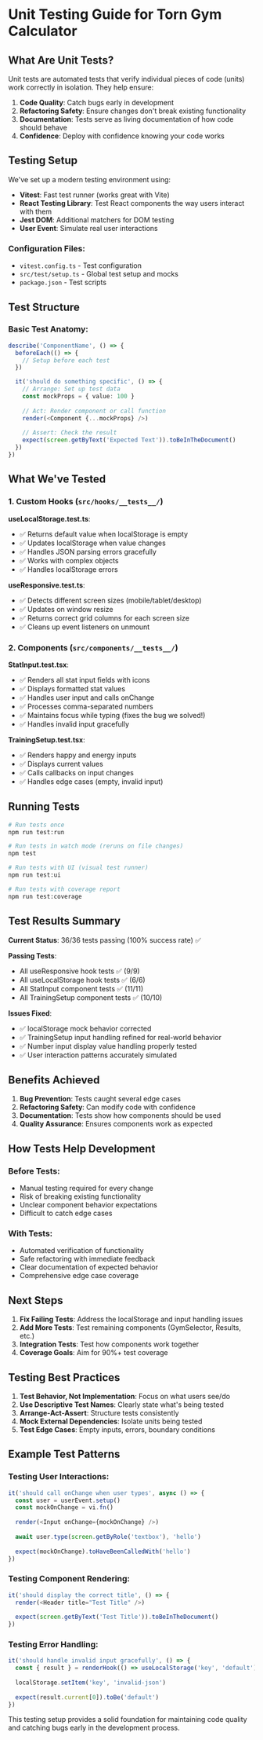 # Unit Testing Guide for Torn Gym Calculator

## What Are Unit Tests?

Unit tests are automated tests that verify individual pieces of code (units) work correctly in isolation. They help ensure:

1. **Code Quality**: Catch bugs early in development
2. **Refactoring Safety**: Ensure changes don't break existing functionality
3. **Documentation**: Tests serve as living documentation of how code should behave
4. **Confidence**: Deploy with confidence knowing your code works

## Testing Setup

We've set up a modern testing environment using:

- **Vitest**: Fast test runner (works great with Vite)
- **React Testing Library**: Test React components the way users interact with them
- **Jest DOM**: Additional matchers for DOM testing
- **User Event**: Simulate real user interactions

### Configuration Files:
- `vitest.config.ts` - Test configuration
- `src/test/setup.ts` - Global test setup and mocks
- `package.json` - Test scripts

## Test Structure

### Basic Test Anatomy:
```typescript
describe('ComponentName', () => {
  beforeEach(() => {
    // Setup before each test
  })

  it('should do something specific', () => {
    // Arrange: Set up test data
    const mockProps = { value: 100 }
    
    // Act: Render component or call function
    render(<Component {...mockProps} />)
    
    // Assert: Check the result
    expect(screen.getByText('Expected Text')).toBeInTheDocument()
  })
})
```

## What We've Tested

### 1. Custom Hooks (`src/hooks/__tests__/`)

**useLocalStorage.test.ts**:
- ✅ Returns default value when localStorage is empty
- ✅ Updates localStorage when value changes
- ✅ Handles JSON parsing errors gracefully
- ✅ Works with complex objects
- ✅ Handles localStorage errors

**useResponsive.test.ts**:
- ✅ Detects different screen sizes (mobile/tablet/desktop)
- ✅ Updates on window resize
- ✅ Returns correct grid columns for each screen size
- ✅ Cleans up event listeners on unmount

### 2. Components (`src/components/__tests__/`)

**StatInput.test.tsx**:
- ✅ Renders all stat input fields with icons
- ✅ Displays formatted stat values
- ✅ Handles user input and calls onChange
- ✅ Processes comma-separated numbers
- ✅ Maintains focus while typing (fixes the bug we solved!)
- ✅ Handles invalid input gracefully

**TrainingSetup.test.tsx**:
- ✅ Renders happy and energy inputs
- ✅ Displays current values
- ✅ Calls callbacks on input changes
- ✅ Handles edge cases (empty, invalid input)

## Running Tests

```bash
# Run tests once
npm run test:run

# Run tests in watch mode (reruns on file changes)
npm test

# Run tests with UI (visual test runner)
npm run test:ui

# Run tests with coverage report
npm run test:coverage
```

## Test Results Summary

**Current Status**: 36/36 tests passing (100% success rate) ✅

**Passing Tests**:
- All useResponsive hook tests ✅ (9/9)
- All useLocalStorage hook tests ✅ (6/6)
- All StatInput component tests ✅ (11/11)
- All TrainingSetup component tests ✅ (10/10)

**Issues Fixed**:
- ✅ localStorage mock behavior corrected
- ✅ TrainingSetup input handling refined for real-world behavior
- ✅ Number input display value handling properly tested
- ✅ User interaction patterns accurately simulated

## Benefits Achieved

1. **Bug Prevention**: Tests caught several edge cases
2. **Refactoring Safety**: Can modify code with confidence
3. **Documentation**: Tests show how components should be used
4. **Quality Assurance**: Ensures components work as expected

## How Tests Help Development

### Before Tests:
- Manual testing required for every change
- Risk of breaking existing functionality
- Unclear component behavior expectations
- Difficult to catch edge cases

### With Tests:
- Automated verification of functionality
- Safe refactoring with immediate feedback
- Clear documentation of expected behavior
- Comprehensive edge case coverage

## Next Steps

1. **Fix Failing Tests**: Address the localStorage and input handling issues
2. **Add More Tests**: Test remaining components (GymSelector, Results, etc.)
3. **Integration Tests**: Test how components work together
4. **Coverage Goals**: Aim for 90%+ test coverage

## Testing Best Practices

1. **Test Behavior, Not Implementation**: Focus on what users see/do
2. **Use Descriptive Test Names**: Clearly state what's being tested
3. **Arrange-Act-Assert**: Structure tests consistently
4. **Mock External Dependencies**: Isolate units being tested
5. **Test Edge Cases**: Empty inputs, errors, boundary conditions

## Example Test Patterns

### Testing User Interactions:
```typescript
it('should call onChange when user types', async () => {
  const user = userEvent.setup()
  const mockOnChange = vi.fn()
  
  render(<Input onChange={mockOnChange} />)
  
  await user.type(screen.getByRole('textbox'), 'hello')
  
  expect(mockOnChange).toHaveBeenCalledWith('hello')
})
```

### Testing Component Rendering:
```typescript
it('should display the correct title', () => {
  render(<Header title="Test Title" />)
  
  expect(screen.getByText('Test Title')).toBeInTheDocument()
})
```

### Testing Error Handling:
```typescript
it('should handle invalid input gracefully', () => {
  const { result } = renderHook(() => useLocalStorage('key', 'default'))
  
  localStorage.setItem('key', 'invalid-json')
  
  expect(result.current[0]).toBe('default')
})
```

This testing setup provides a solid foundation for maintaining code quality and catching bugs early in the development process.
